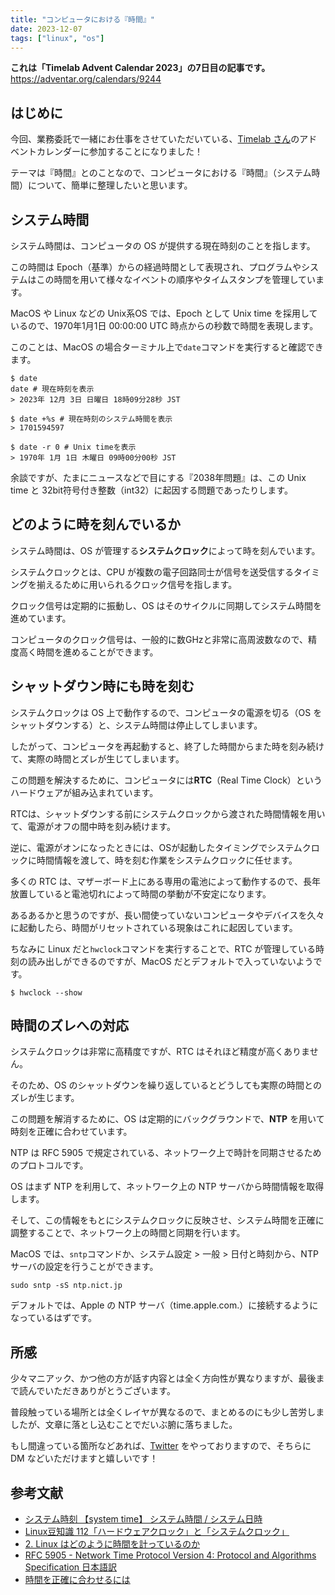 ```yaml
---
title: "コンピュータにおける『時間』"
date: 2023-12-07
tags: ["linux", "os"]
---
```


**これは「Timelab Advent Calendar 2023」の7日目の記事です。**
https://adventar.org/calendars/9244

## はじめに
今回、業務委託で一緒にお仕事をさせていただいている、[Timelab さん](https://timelab.jp/)のアドベントカレンダーに参加することになりました！

テーマは『時間』とのことなので、コンピュータにおける『時間』（システム時間）について、簡単に整理したいと思います。

## システム時間
システム時間は、コンピュータの OS が提供する現在時刻のことを指します。

この時間は Epoch（基準）からの経過時間として表現され、プログラムやシステムはこの時間を用いて様々なイベントの順序やタイムスタンプを管理しています。

MacOS や Linux などの Unix系OS では、Epoch として Unix time を採用しているので、1970年1月1日 00:00:00 UTC 時点からの秒数で時間を表現します。

このことは、MacOS の場合ターミナル上で`date`コマンドを実行すると確認できます。
```shell
$ date
date # 現在時刻を表示
> 2023年 12月 3日 日曜日 18時09分28秒 JST

$ date +%s # 現在時刻のシステム時間を表示
> 1701594597

$ date -r 0 # Unix timeを表示
> 1970年 1月 1日 木曜日 09時00分00秒 JST
```

余談ですが、たまにニュースなどで目にする『2038年問題』は、この Unix time と 32bit符号付き整数（int32）に起因する問題であったりします。

## どのように時を刻んでいるか
システム時間は、OS が管理する**システムクロック**によって時を刻んでいます。

システムクロックとは、CPU が複数の電子回路同士が信号を送受信するタイミングを揃えるために用いられるクロック信号を指します。

クロック信号は定期的に振動し、OS はそのサイクルに同期してシステム時間を進めています。

コンピュータのクロック信号は、一般的に数GHzと非常に高周波数なので、精度高く時間を進めることができます。

## シャットダウン時にも時を刻む
システムクロックは OS 上で動作するので、コンピュータの電源を切る（OS をシャットダウンする）と、システム時間は停止してしまいます。

したがって、コンピュータを再起動すると、終了した時間からまた時を刻み続けて、実際の時間とズレが生じてしまいます。

この問題を解決するために、コンピュータには**RTC**（Real Time Clock）というハードウェアが組み込まれています。

RTCは、シャットダウンする前にシステムクロックから渡された時間情報を用いて、電源がオフの間中時を刻み続けます。

逆に、電源がオンになったときには、OSが起動したタイミングでシステムクロックに時間情報を渡して、時を刻む作業をシステムクロックに任せます。

多くの RTC は、マザーボード上にある専用の電池によって動作するので、長年放置していると電池切れによって時間の挙動が不安定になります。

あるあるかと思うのですが、長い間使っていないコンピュータやデバイスを久々に起動したら、時間がリセットされている現象はこれに起因しています。

ちなみに Linux だと`hwclock`コマンドを実行することで、RTC が管理している時刻の読み出しができるのですが、MacOS だとデフォルトで入っていないようです。

```shell
$ hwclock --show
```

## 時間のズレへの対応
システムクロックは非常に高精度ですが、RTC はそれほど精度が高くありません。

そのため、OS のシャットダウンを繰り返しているとどうしても実際の時間とのズレが生じます。

この問題を解消するために、OS は定期的にバックグラウンドで、**NTP** を用いて時刻を正確に合わせています。

NTP は RFC 5905 で規定されている、ネットワーク上で時計を同期させるためのプロトコルです。

OS はまず NTP を利用して、ネットワーク上の NTP サーバから時間情報を取得します。

そして、この情報をもとにシステムクロックに反映させ、システム時間を正確に調整することで、ネットワーク上の時間と同期を行います。

MacOS では、`sntp`コマンドか、システム設定 > 一般 > 日付と時刻から、NTP サーバの設定を行うことができます。

```shell
sudo sntp -sS ntp.nict.jp
```

デフォルトでは、Apple の NTP サーバ（time.apple.com.）に接続するようになっているはずです。

## 所感
少々マニアック、かつ他の方が話す内容とは全く方向性が異なりますが、最後まで読んでいただきありがとうございます。

普段触っている場所とは全くレイヤが異なるので、まとめるのにも少し苦労しましたが、文章に落とし込むことでだいぶ腑に落ちました。

もし間違っている箇所などあれば、[Twitter](https://twitter.com/ruby_engineer) をやっておりますので、そちらに DM などいただけますと嬉しいです！

## 参考文献
- [システム時刻 【system time】 システム時間 / システム日時](https://e-words.jp/w/%E3%82%B7%E3%82%B9%E3%83%86%E3%83%A0%E6%99%82%E5%88%BB.html)
- [Linux豆知識 112「ハードウェアクロック」と「システムクロック」](https://linuc.org/study/knowledge/442/)
- [2. Linux はどのように時間を計っているのか](http://archive.linux.or.jp/JF/JFdocs/Clock/time-tracking.html)
- [RFC 5905 - Network Time Protocol Version 4: Protocol and Algorithms Specification 日本語訳](https://tex2e.github.io/rfc-translater/html/rfc5905.html)
- [時間を正確に合わせるには](https://atmarkit.itmedia.co.jp/flinux/rensai/linuxtips/030timeset.html)
